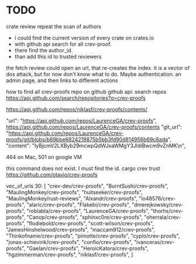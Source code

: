 
# TODO

crate review repeat the scan of authors

- i could find the current version of every crate on crates.io
- with github api search for all crev-proof.
- there find the author_id.
- than add this id to trusted reviewers

the fetch review could open an url, that re-creates the index.
it is a vector of dos attack, but for now don't know what to do. Maybe authentication.
an admin page, and then links to different actions

how to find all crev-proofs repo on github
github api: search repos
<https://api.github.com/search/repositories?q=crev-proofs>

<https://api.github.com/repos/niklasf/crev-proofs/contents/>

"url": "https://api.github.com/repos/LaurenceGA/crev-proofs",
<https://api.github.com/repos/LaurenceGA/crev-proofs/contents>
"git_url": "https://api.github.com/repos/LaurenceGA/crev-proofs/git/blobs/b89bbe6824219875b5bb3fd90d814956b69c8ada",
"content": "IyBjcmV2LXByb29mcwpQdWJsaWMgY3JldiBwcm9vZnMK\n",

 464 on Mac, 501 on google VM

this command does not exist. I must find the id.
cargo crev trust <https://github.com/otavio/crev-proofs>


vec_of_urls 30: [
    "crev-dev/crev-proofs",
    "BurntSushi/crev-proofs",
    "MaulingMonkey/crev-proofs",
    "huitseeker/crev-proofs",
    "MaulingMonkey/rust-reviews",
    "Alxandr/crev-proofs",
    "lo48576/crev-proofs",
    "alaric/crev-proofs",
    "Flakebi/crev-proofs",
    "dmerejkowsky/crev-proofs",
    "roblabla/crev-proofs",
    "LaurenceGA/crev-proofs",
    "thorhs/crev-proofs",
    "Canop/crev-proofs",
    "sphinxc0re/crev-proofs",
    "oherrala/crev-proofs",
    "flodiebold/crev-proofs",
    "scott-wilson/crev-proofs",
    "JamesHinshelwood/crev-proofs",
    "maccam912/crev-proofs",
    "Thinkofname/crev-proofs",
    "pimotte/crev-proofs",
    "cyplo/crev-proofs",
    "jonas-schievink/crev-proofs",
    "confio/crev-proofs",
    "ivanceras/crev-proofs",
    "Gaelan/crev-proofs",
    "HeroicKatora/crev-proofs",
    "hgzimmerman/crev-proofs",
    "niklasf/crev-proofs",
]